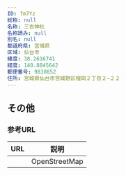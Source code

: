 ```yaml
---
ID: fm7Yz
総称: null
名称: 三吉神社
名称読み: null
別名: null
都道府県: 宮城県
区域: 仙台市
緯度: 38.2616741
経度: 140.8845642
郵便番号: 9830852
住所: 宮城県仙台市宮城野区榴岡２丁目２−２２
---
```


## その他

### 参考URL

| URL | 説明          |
| --- | ------------- |
|     | OpenStreetMap |
